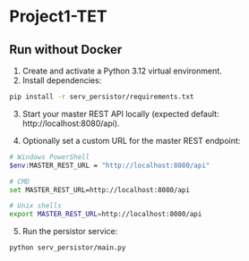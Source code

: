 # Project1-TET

## Run without Docker

1. Create and activate a Python 3.12 virtual environment.
2. Install dependencies:

```bash
pip install -r serv_persistor/requirements.txt
```

3. Start your master REST API locally (expected default: http://localhost:8080/api).

4. Optionally set a custom URL for the master REST endpoint:

```bash
# Windows PowerShell
$env:MASTER_REST_URL = "http://localhost:8080/api"

# CMD
set MASTER_REST_URL=http://localhost:8080/api

# Unix shells
export MASTER_REST_URL=http://localhost:8080/api
```

5. Run the persistor service:

```bash
python serv_persistor/main.py
```